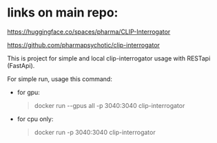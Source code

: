 # links on main repo: 

https://huggingface.co/spaces/pharma/CLIP-Interrogator

https://github.com/pharmapsychotic/clip-interrogator


This is project for simple and local clip-interrogator usage with RESTapi (FastApi). 

For simple run, usage this command:

* for gpu:
    > docker run --gpus all -p 3040:3040 clip-interrogator

* for cpu only:
    > docker run -p 3040:3040 clip-interrogator